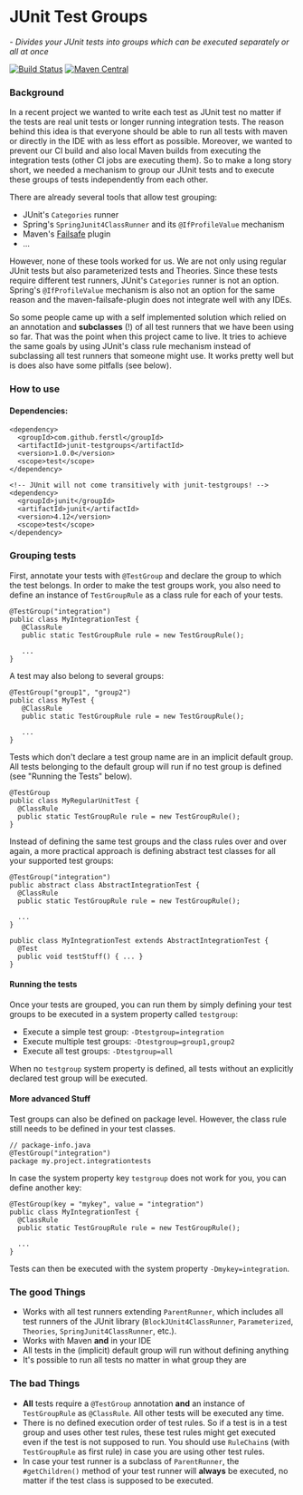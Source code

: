 # JUnit Test Groups
*- Divides your JUnit tests into groups which can be executed separately or all at once*

[![Build Status](https://travis-ci.org/ferstl/junit-testgroups.svg?branch=master)](https://travis-ci.org/ferstl/junit-testgroups) [![Maven Central](https://maven-badges.herokuapp.com/maven-central/com.github.ferstl/junit-testgroups/badge.svg)](https://maven-badges.herokuapp.com/maven-central/com.github.ferstl/junit-testgroups)

### Background
In a recent project we wanted to write each test as JUnit test no matter if the tests are real unit tests or longer running integration tests. The reason behind this idea is that everyone should be able to run all tests with maven or directly in the IDE with as less effort as possible. Moreover, we wanted to prevent our CI build and also local Maven builds from executing the integration tests (other CI jobs are executing them). So to make a long story short, we needed a mechanism to group our JUnit tests and to execute these groups of tests independently from each other.

There are already several tools that allow test grouping:
- JUnit's `Categories` runner
- Spring's `SpringJunit4ClassRunner` and its `@IfProfileValue` mechanism
- Maven's [Failsafe](http://maven.apache.org/surefire/maven-failsafe-plugin/) plugin
- ...

However, none of these tools worked for us. We are not only using regular JUnit tests but also parameterized tests and Theories. Since these tests require different test runners, JUnit's `Categories` runner is not an option. Spring's `@IfProfileValue` mechanism is also not an option for the same reason and the maven-failsafe-plugin does not integrate well with any IDEs. 

So some people came up with a self implemented solution which relied on an annotation and **subclasses** (!) of all test runners that we have been using so far. That was the point when this project came to live. It tries to achieve the same goals by using JUnit's class rule mechanism instead of subclassing all test runners that someone might use. It works pretty well but is does also have some pitfalls (see below).


### How to use

#### Dependencies:

    <dependency>
      <groupId>com.github.ferstl</groupId>
      <artifactId>junit-testgroups</artifactId>
      <version>1.0.0</version>
      <scope>test</scope>
    </dependency>
    
    <!-- JUnit will not come transitively with junit-testgroups! -->
    <dependency>
      <groupId>junit</groupId>
      <artifactId>junit</artifactId>
      <version>4.12</version>
      <scope>test</scope>
    </dependency>


### Grouping tests

First, annotate your tests with `@TestGroup` and declare the group to which the test belongs. In order to make the test groups work, you also need to define an instance of `TestGroupRule` as a class rule for each of your tests.

    @TestGroup("integration")
    public class MyIntegrationTest {
       @ClassRule
       public static TestGroupRule rule = new TestGroupRule();
       
       ...
    }

A test may also belong to several groups:

    @TestGroup("group1", "group2")
    public class MyTest {
       @ClassRule
       public static TestGroupRule rule = new TestGroupRule();
       
       ...
    }
    
Tests which don't declare a test group name are in an implicit default group. All tests belonging to the default group will run if no test group is defined (see "Running the Tests" below).
    
    @TestGroup
    public class MyRegularUnitTest {
      @ClassRule
      public static TestGroupRule rule = new TestGroupRule();
    }

Instead of defining the same test groups and the class rules over and over again, a more practical approach is defining abstract test classes for all your supported test groups:

    @TestGroup("integration")
    public abstract class AbstractIntegrationTest {
      @ClassRule
      public static TestGroupRule rule = new TestGroupRule();
      
      ...
    }
    
    public class MyIntegrationTest extends AbstractIntegrationTest {
      @Test
      public void testStuff() { ... }
    }


#### Running the tests
Once your tests are grouped, you can run them by simply defining your test groups to be executed in a system property called `testgroup`:
- Execute a simple test group: `-Dtestgroup=integration`
- Execute multiple test groups: `-Dtestgroup=group1,group2`
- Execute all test groups: `-Dtestgroup=all`

When no `testgroup` system property is defined, all tests without an explicitly declared test group will be executed.
    

#### More advanced Stuff

Test groups can also be defined on package level. However, the class rule still needs to be defined in your test classes.

    // package-info.java
    @TestGroup("integration")
    package my.project.integrationtests

In case the system property key `testgroup` does not work for you, you can define another key:

    @TestGroup(key = "mykey", value = "integration")
    public class MyIntegrationTest {
      @ClassRule
      public static TestGroupRule rule = new TestGroupRule();
      
      ...
    }
    
Tests can then be executed with the system property `-Dmykey=integration`.

### The good Things
- Works with all test runners extending `ParentRunner`, which includes all test runners of the JUnit library (`BlockJUnit4ClassRunner`, `Parameterized`, `Theories`, `SpringJunit4ClassRunner`, etc.).
- Works with Maven **and** in your IDE
- All tests in the (implicit) default group will run without defining anything
- It's possible to run all tests no matter in what group they are

### The bad Things
- **All** tests require a `@TestGroup` annotation **and** an instance of `TestGroupRule` as `@ClassRule`. All other tests will be executed any time.
- There is no defined execution order of test rules. So if a test is in a test group and uses other test rules, these test rules might get executed even if the test is not supposed to run. You should use `RuleChain`s (with `TestGroupRule` as first rule) in case you are using other test rules.
- In case your test runner is a subclass of `ParentRunner`, the `#getChildren()` method of your test runner will **always** be executed, no matter if the test class is supposed to be executed.